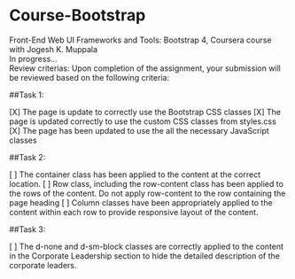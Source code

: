 # Course-Bootstrap
Front-End Web UI Frameworks and Tools: Bootstrap 4, Coursera course with Jogesh K. Muppala
<br>
In progress...
<br>
Review criterias:
Upon completion of the assignment, your submission will be reviewed based on the following criteria:

##Task 1:

[X] The page is update to correctly use the Bootstrap CSS classes
[X] The page is updated correctly to use the custom CSS classes from styles.css
[X] The page has been updated to use the all the necessary JavaScript classes

##Task 2:

[ ] The container class has been applied to the content at the correct location.
[ ] Row class, including the row-content class has been applied to the rows of the content. Do not apply row-content to the row containing the page heading
[ ] Column classes have been appropriately applied to the content within each row to provide responsive layout of the content.

##Task 3:

[ ] The d-none and d-sm-block classes are correctly applied to the content in the Corporate Leadership section to hide the detailed description of the corporate leaders.